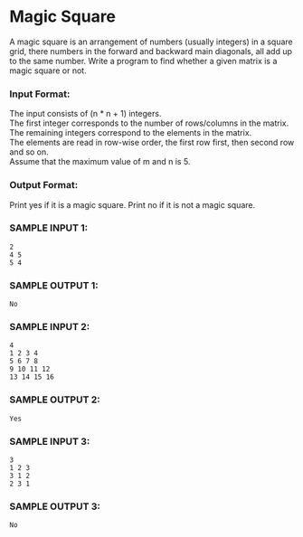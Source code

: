 # Magic Square

A magic square is an arrangement of numbers (usually integers) in a square grid, there numbers in the forward and backward main diagonals, all add up to the same number. Write a program to find whether a given matrix is a magic square or not.

### Input Format:

The input consists of (n * n + 1) integers. <br>
The first integer corresponds to the number of rows/columns in the matrix. <br>
The remaining integers correspond to the elements in the matrix. <br>
The elements are read in row-wise order, the first row first, then second row and so on. <br>
Assume that the maximum value of m and n is 5.

### Output Format:

Print yes if it is a magic square. Print no if it is not a magic square.

### SAMPLE INPUT 1:

```
2
4 5
5 4
```

### SAMPLE OUTPUT 1:

```
No
```

### SAMPLE INPUT 2:

```
4
1 2 3 4
5 6 7 8
9 10 11 12
13 14 15 16
```

### SAMPLE OUTPUT 2:

```
Yes
```

### SAMPLE INPUT 3:

```
3
1 2 3
3 1 2
2 3 1
```

### SAMPLE OUTPUT 3:

```
No
```
